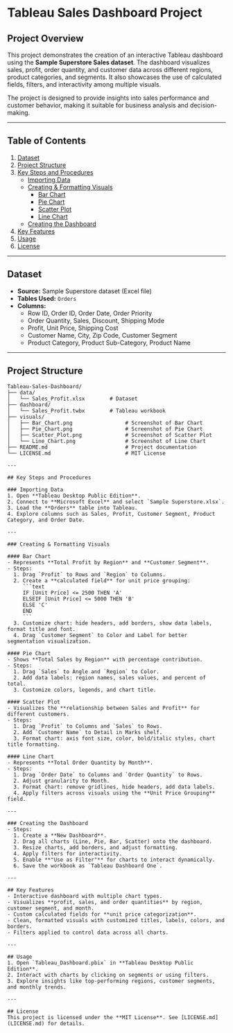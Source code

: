 # Tableau Sales Dashboard Project

## Project Overview
This project demonstrates the creation of an interactive Tableau dashboard using the **Sample Superstore Sales dataset**. The dashboard visualizes sales, profit, order quantity, and customer data across different regions, product categories, and segments. It also showcases the use of calculated fields, filters, and interactivity among multiple visuals.

The project is designed to provide insights into sales performance and customer behavior, making it suitable for business analysis and decision-making.

---

## Table of Contents
1. [Dataset](#dataset)  
2. [Project Structure](#project-structure)  
3. [Key Steps and Procedures](#key-steps-and-procedures)  
   - [Importing Data](#importing-data)  
   - [Creating & Formatting Visuals](#creating--formatting-visuals)  
     - [Bar Chart](#bar-chart)  
     - [Pie Chart](#pie-chart)  
     - [Scatter Plot](#scatter-plot)  
     - [Line Chart](#line-chart)  
   - [Creating the Dashboard](#creating-the-dashboard)  
4. [Key Features](#key-features)  
5. [Usage](#usage)  
6. [License](#license)  

---

## Dataset
- **Source:** Sample Superstore dataset (Excel file)  
- **Tables Used:** `Orders`  
- **Columns:**  
  - Row ID, Order ID, Order Date, Order Priority  
  - Order Quantity, Sales, Discount, Shipping Mode  
  - Profit, Unit Price, Shipping Cost  
  - Customer Name, City, Zip Code, Customer Segment  
  - Product Category, Product Sub-Category, Product Name  

---

## Project Structure

```text
Tableau-Sales-Dashboard/
├── data/
│   └── Sales_Profit.xlsx        # Dataset
├── dashboard/
│   └── Sales_Profit.twbx        # Tableau workbook
├── visuals/
│   ├── Bar_Chart.png                 # Screenshot of Bar Chart
│   ├── Pie_Chart.png                 # Screenshot of Pie Chart
│   ├── Scatter_Plot.png              # Screenshot of Scatter Plot
│   └── Line_Chart.png                # Screenshot of Line Chart
├── README.md                         # Project documentation
└── LICENSE.md                        # MIT License

---

## Key Steps and Procedures

### Importing Data
1. Open **Tableau Desktop Public Edition**.  
2. Connect to **Microsoft Excel** and select `Sample Superstore.xlsx`.  
3. Load the **Orders** table into Tableau.  
4. Explore columns such as Sales, Profit, Customer Segment, Product Category, and Order Date.  

---

### Creating & Formatting Visuals

#### Bar Chart
- Represents **Total Profit by Region** and **Customer Segment**.  
- Steps:
  1. Drag `Profit` to Rows and `Region` to Columns.  
  2. Create a **calculated field** for unit price grouping:
     ```text
     IF [Unit Price] <= 2500 THEN 'A'
     ELSEIF [Unit Price] <= 5000 THEN 'B'
     ELSE 'C'
     END
     ```
  3. Customize chart: hide headers, add borders, show data labels, format title and font.  
  4. Drag `Customer Segment` to Color and Label for better segmentation visualization.  

#### Pie Chart
- Shows **Total Sales by Region** with percentage contribution.  
- Steps:
  1. Drag `Sales` to Angle and `Region` to Color.  
  2. Add data labels: region names, sales values, and percent of total.  
  3. Customize colors, legends, and chart title.  

#### Scatter Plot
- Visualizes the **relationship between Sales and Profit** for different customers.  
- Steps:
  1. Drag `Profit` to Columns and `Sales` to Rows.  
  2. Add `Customer Name` to Detail in Marks shelf.  
  3. Format chart: axis font size, color, bold/italic styles, chart title formatting.  

#### Line Chart
- Represents **Total Order Quantity by Month**.  
- Steps:
  1. Drag `Order Date` to Columns and `Order Quantity` to Rows.  
  2. Adjust granularity to Month.  
  3. Format chart: remove gridlines, hide headers, add data labels.  
  4. Apply filters across visuals using the **Unit Price Grouping** field.  

---

### Creating the Dashboard
- Steps:
  1. Create a **New Dashboard**.  
  2. Drag all charts (Line, Pie, Bar, Scatter) onto the dashboard.  
  3. Resize charts, add borders, and adjust formatting.  
  4. Apply filters for interactivity.  
  5. Enable **"Use as Filter"** for charts to interact dynamically.  
  6. Save the workbook as `Tableau Dashboard One`.  

---

## Key Features
- Interactive dashboard with multiple chart types.  
- Visualizes **profit, sales, and order quantities** by region, customer segment, and month.  
- Custom calculated fields for **unit price categorization**.  
- Clean, formatted visuals with customized titles, labels, colors, and borders.  
- Filters applied to control data across all charts.  

---

## Usage
1. Open `Tableau_Dashboard.pbix` in **Tableau Desktop Public Edition**.  
2. Interact with charts by clicking on segments or using filters.  
3. Explore insights like top-performing regions, customer segments, and monthly trends.  

---

## License
This project is licensed under the **MIT License**. See [LICENSE.md](LICENSE.md) for details.
